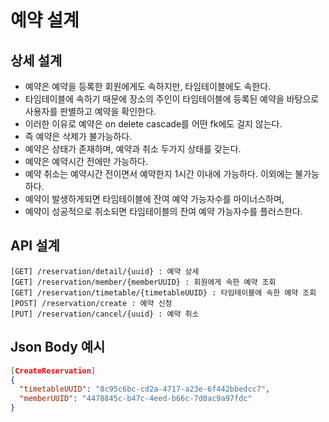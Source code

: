 # 예약 설계

## 상세 설계
* 예약은 예약을 등록한 회원에게도 속하지만, 타임테이블에도 속한다.
* 타임테이블에 속하기 때문에 장소의 주인이 타임테이블에 등록된 예약을 바탕으로 사용자를 판별하고 예약을 확인한다.
* 이러한 이유로 예약은 on delete cascade를 어떤 fk에도 걸지 않는다.
* 즉 예약은 삭제가 불가능하다.
* 예약은 상태가 존재하며, 예약과 취소 두가지 상태를 갖는다.
* 예약은 예약시간 전에만 가능하다.
* 예약 취소는 예약시간 전이면서 예약한지 1시간 이내에 가능하다. 이외에는 불가능하다.
* 예약이 발생하게되면 타임테이블에 잔여 예약 가능자수를 마이너스하며,
* 예약이 성공적으로 취소되면 타임테이블의 잔여 예약 가능자수를 플러스한다.

## API 설계
```
[GET] /reservation/detail/{uuid} : 예약 상세
[GET] /reservation/member/{memberUUID} : 회원에게 속한 예약 조회
[GET] /reservation/timetable/{timetableUUID} : 타임테이블에 속한 예약 조회
[POST] /reservation/create : 예약 신청
[PUT] /reservation/cancel/{uuid} : 예약 취소
```

## Json Body 예시
```json
[CreateReservation]
{
  "timetableUUID": "8c95c6bc-cd2a-4717-a23e-6f442bbedcc7",
  "memberUUID": "4478845c-b47c-4eed-b66c-7d0ac9a97fdc"
}
```
